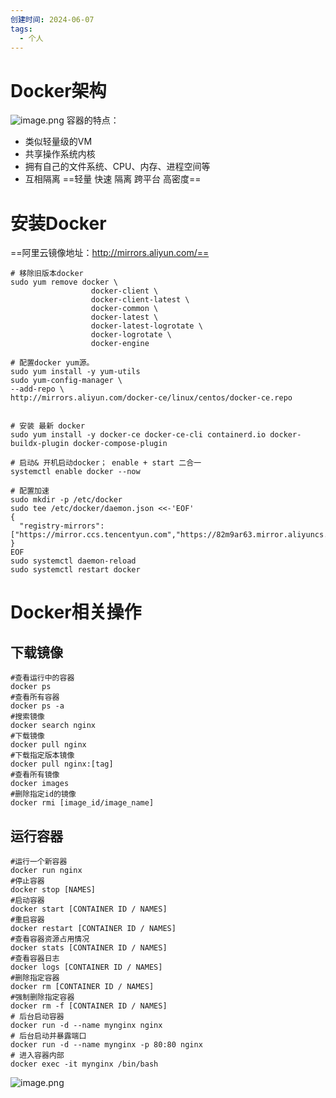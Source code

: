 ```yaml
---
创建时间: 2024-06-07
tags:
  - 个人
---
```

# Docker架构
![image.png](https://saveattachment.oss-cn-shanghai.aliyuncs.com/saveImages/202406071659022.png)
容器的特点：
- 类似轻量级的VM
- 共享操作系统内核
- 拥有自己的文件系统、CPU、内存、进程空间等
- 互相隔离
==轻量 快速 隔离 跨平台 高密度==
# 安装Docker
==阿里云镜像地址：http://mirrors.aliyun.com/==
```shell
# 移除旧版本docker
sudo yum remove docker \
                  docker-client \
                  docker-client-latest \
                  docker-common \
                  docker-latest \
                  docker-latest-logrotate \
                  docker-logrotate \
                  docker-engine

# 配置docker yum源。
sudo yum install -y yum-utils
sudo yum-config-manager \
--add-repo \
http://mirrors.aliyun.com/docker-ce/linux/centos/docker-ce.repo


# 安装 最新 docker
sudo yum install -y docker-ce docker-ce-cli containerd.io docker-buildx-plugin docker-compose-plugin

# 启动& 开机启动docker； enable + start 二合一
systemctl enable docker --now

# 配置加速
sudo mkdir -p /etc/docker
sudo tee /etc/docker/daemon.json <<-'EOF'
{
  "registry-mirrors": ["https://mirror.ccs.tencentyun.com","https://82m9ar63.mirror.aliyuncs.com"]
}
EOF
sudo systemctl daemon-reload
sudo systemctl restart docker
```
# Docker相关操作
## 下载镜像
```shell
#查看运行中的容器
docker ps
#查看所有容器
docker ps -a
#搜索镜像
docker search nginx
#下载镜像
docker pull nginx
#下载指定版本镜像
docker pull nginx:[tag]
#查看所有镜像
docker images
#删除指定id的镜像
docker rmi [image_id/image_name]
```
## 运行容器
```shell
#运行一个新容器
docker run nginx
#停止容器
docker stop [NAMES]
#启动容器
docker start [CONTAINER ID / NAMES]
#重启容器
docker restart [CONTAINER ID / NAMES]
#查看容器资源占用情况
docker stats [CONTAINER ID / NAMES]
#查看容器日志
docker logs [CONTAINER ID / NAMES]
#删除指定容器
docker rm [CONTAINER ID / NAMES]
#强制删除指定容器
docker rm -f [CONTAINER ID / NAMES]
# 后台启动容器
docker run -d --name mynginx nginx
# 后台启动并暴露端口
docker run -d --name mynginx -p 80:80 nginx
# 进入容器内部
docker exec -it mynginx /bin/bash
```
![image.png](https://saveattachment.oss-cn-shanghai.aliyuncs.com/saveImages/202406111448778.png)
